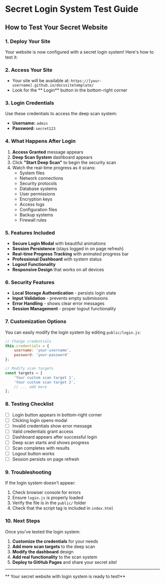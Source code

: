 #  Secret Login System Test Guide

##  How to Test Your Secret Website

### 1. **Deploy Your Site**
Your website is now configured with a secret login system! Here's how to test it:

### 2. **Access Your Site**
- Your site will be available at: `https://[your-username].github.io/docssitetemplate/`
- Look for the ** Login** button in the bottom-right corner

### 3. **Login Credentials**
Use these credentials to access the deep scan system:
- **Username:** `admin`
- **Password:** `secret123`

### 4. **What Happens After Login**
1. **Access Granted** message appears
2. **Deep Scan System** dashboard appears
3. Click **"Start Deep Scan"** to begin the security scan
4. Watch the real-time progress as it scans:
   - System files
   - Network connections
   - Security protocols
   - Database systems
   - User permissions
   - Encryption keys
   - Access logs
   - Configuration files
   - Backup systems
   - Firewall rules

### 5. **Features Included**
-  **Secure Login Modal** with beautiful animations
-  **Session Persistence** (stays logged in on page refresh)
-  **Real-time Progress Tracking** with animated progress bar
-  **Professional Dashboard** with system status
-  **Logout Functionality**
-  **Responsive Design** that works on all devices

### 6. **Security Features**
- **Local Storage Authentication** - persists login state
- **Input Validation** - prevents empty submissions
- **Error Handling** - shows clear error messages
- **Session Management** - proper logout functionality

### 7. **Customization Options**
You can easily modify the login system by editing `public/login.js`:

```javascript
// Change credentials
this.credentials = {
    username: 'your-username',
    password: 'your-password'
};

// Modify scan targets
const targets = [
    'Your custom scan target 1',
    'Your custom scan target 2',
    // ... add more
];
```

### 8. **Testing Checklist**
- [ ] Login button appears in bottom-right corner
- [ ] Clicking login opens modal
- [ ] Invalid credentials show error message
- [ ] Valid credentials grant access
- [ ] Dashboard appears after successful login
- [ ] Deep scan starts and shows progress
- [ ] Scan completes with results
- [ ] Logout button works
- [ ] Session persists on page refresh

### 9. **Troubleshooting**
If the login system doesn't appear:
1. Check browser console for errors
2. Ensure `login.js` is properly loaded
3. Verify the file is in the `public/` folder
4. Check that the script tag is included in `index.html`

### 10. **Next Steps**
Once you've tested the login system:
1. **Customize the credentials** for your needs
2. **Add more scan targets** to the deep scan
3. **Modify the dashboard** design
4. **Add real functionality** to the scan system
5. **Deploy to GitHub Pages** and share your secret site!

---

** Your secret website with login system is ready to test!**
